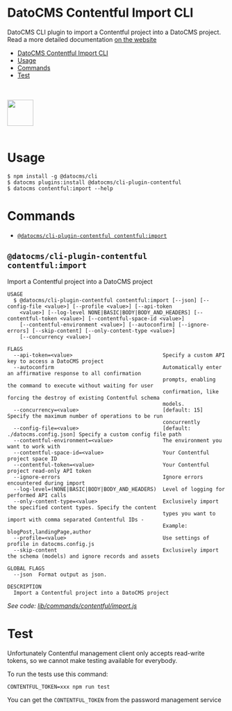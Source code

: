 # DatoCMS Contentful Import CLI

DatoCMS CLI plugin to import a Contentful project into a DatoCMS project.
Read a more detailed documentation [on the website](https://www.datocms.com/docs/import-and-export/import-space-from-contentful)

<!-- toc -->
* [DatoCMS Contentful Import CLI](#datocms-contentful-import-cli)
* [Usage](#usage)
* [Commands](#commands)
* [Test](#test)
<!-- tocstop -->

<br /><br />
<a href="https://www.datocms.com/">
<img src="https://www.datocms.com/images/full_logo.svg" height="60">
</a>
<br /><br />

# Usage

```sh-session
$ npm install -g @datocms/cli
$ datocms plugins:install @datocms/cli-plugin-contentful
$ datocms contentful:import --help
```

# Commands

<!-- commands -->
* [`@datocms/cli-plugin-contentful contentful:import`](#datocmscli-plugin-contentful-contentfulimport)

## `@datocms/cli-plugin-contentful contentful:import`

Import a Contentful project into a DatoCMS project

```
USAGE
  $ @datocms/cli-plugin-contentful contentful:import [--json] [--config-file <value>] [--profile <value>] [--api-token
    <value>] [--log-level NONE|BASIC|BODY|BODY_AND_HEADERS] [--contentful-token <value>] [--contentful-space-id <value>]
    [--contentful-environment <value>] [--autoconfirm] [--ignore-errors] [--skip-content] [--only-content-type <value>]
    [--concurrency <value>]

FLAGS
  --api-token=<value>                             Specify a custom API key to access a DatoCMS project
  --autoconfirm                                   Automatically enter an affirmative response to all confirmation
                                                  prompts, enabling the command to execute without waiting for user
                                                  confirmation, like forcing the destroy of existing Contentful schema
                                                  models.
  --concurrency=<value>                           [default: 15] Specify the maximum number of operations to be run
                                                  concurrently
  --config-file=<value>                           [default: ./datocms.config.json] Specify a custom config file path
  --contentful-environment=<value>                The environment you want to work with
  --contentful-space-id=<value>                   Your Contentful project space ID
  --contentful-token=<value>                      Your Contentful project read-only API token
  --ignore-errors                                 Ignore errors encountered during import
  --log-level=(NONE|BASIC|BODY|BODY_AND_HEADERS)  Level of logging for performed API calls
  --only-content-type=<value>                     Exclusively import the specified content types. Specify the content
                                                  types you want to import with comma separated Contentful IDs -
                                                  Example: blogPost,landingPage,author
  --profile=<value>                               Use settings of profile in datocms.config.js
  --skip-content                                  Exclusively import the schema (models) and ignore records and assets

GLOBAL FLAGS
  --json  Format output as json.

DESCRIPTION
  Import a Contentful project into a DatoCMS project
```

_See code: [lib/commands/contentful/import.js](https://github.com/datocms/cli/blob/v1.1.1/packages/cli-plugin-contentful/lib/commands/contentful/import.js)_
<!-- commandsstop -->

# Test

Unfortunately Contentful management client only accepts read-write tokens, so we cannot make testing available for everybody.

To run the tests use this command:

```
CONTENTFUL_TOKEN=xxx npm run test
```

You can get the `CONTENTFUL_TOKEN` from the password management service
